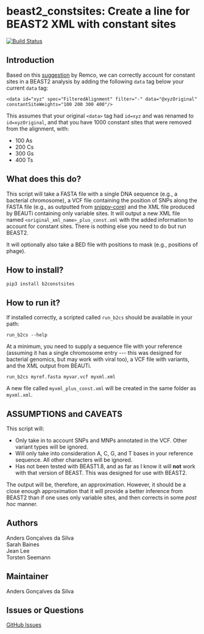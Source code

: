 # beast2_constsites: Create a line for BEAST2 XML with constant sites

[![Build Status](https://travis-ci.org/andersgs/beast2_constsites.svg?branch=master)](https://travis-ci.org/andersgs/beast2_constsites)

## Introduction

Based on this [suggestion](https://groups.google.com/forum/#!topic/beast-users/QfBHMOqImFE) by Remco,
we can correctly account for constant sites in a BEAST2 analysis by adding the
following `data` tag below your current `data` tag:

    <data id="xyz" spec="FilteredAlignment" filter="-" data="@xyzOriginal" constantSiteWeights="100 200 300 400"/>

This assumes that your original `<data>` tag had `id=xyz` and was renamed
to `id=xyzOriginal`, and that you have 1000 constant sites that were
removed from the alignment, with:

*  100 As
*  200 Cs
*  300 Gs
*  400 Ts

## What does this do?

This script will take a FASTA file with a single DNA sequence (e.g., a
bacterial chromosome), a VCF file containing the position of
SNPs along the FASTA file (e.g., as outputted from [snippy-core](https://www.github.com/tseemann/snippy))
and the XML file produced by BEAUTi containing only variable sites. It will
output a new XML file named `<original_xml_name>_plus_const.xml` with the
added information to account for constant sites. There is nothing else you
need to do but run BEAST2.

It will optionally also take a BED file with positions to mask (e.g., positions
of phage).

## How to install?

    pip3 install b2constsites

## How to run it?

If installed correctly, a scripted called `run_b2cs` should be available in
your path:

    run_b2cs --help

At a minimum, you need to supply a sequence file with your reference (assuming
it has a single chromosome entry --- this was designed for bacterial genomics,
but may work with viral too), a VCF file with variants, and the XML output
from BEAUTi.

    run_b2cs myref.fasta myvar.vcf myxml.xml


A new file called `myxml_plus_const.xml` will be created in the same folder as
`myxml.xml`.

## ASSUMPTIONS and CAVEATS

This script will:

*   Only take in to account SNPs and MNPs annotated in the VCF.
Other variant types will be ignored.
*   Will only take into consideration A, C, G, and T bases in your reference
sequence. All other characters will be ignored.
*   Has not been tested with BEAST1.8, and as far as I know it will **not** work
with that version of BEAST. This was designed for use with BEAST2.

The output will be, therefore, an approximation. However, it should be a close
enough approximation that it will provide a better inference from BEAST2 than
if one uses only variable sites, and then corrects in some *post hoc* manner.


## Authors

Anders Gonçalves da Silva  
Sarah Baines  
Jean Lee  
Torsten Seemann


## Maintainer

Anders Gonçalves da Silva


## Issues or Questions

[GitHub Issues](https://github.com/andersgs/beast2_constsites/issues)
